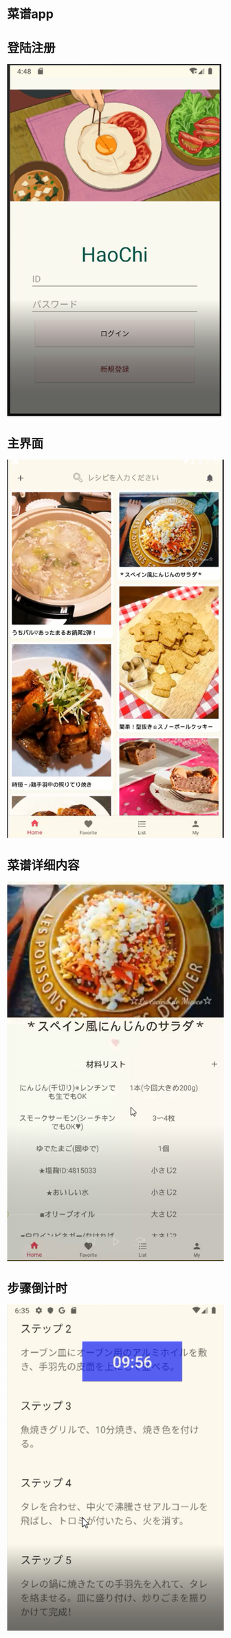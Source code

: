 # 菜谱app

# 登陆注册
![image](https://github.com/git3a/Navigation/blob/master/image/d.PNG)

# 主界面
![image](https://github.com/git3a/Navigation/blob/master/image/home.PNG)

# 菜谱详细内容
![image](https://github.com/git3a/Navigation/blob/master/image/c.PNG)

# 步骤倒计时
![image](https://github.com/git3a/Navigation/blob/master/image/b.PNG)


